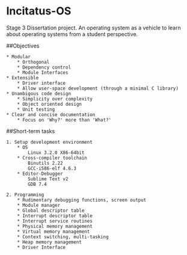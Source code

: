 Incitatus-OS
============

Stage 3 Dissertation project. An operating system as a vehicle to learn about operating systems from a student perspective. 

##Objectives

	* Modular
		* Orthogonal
		* Dependency control
		* Module Interfaces
	* Extensible
		* Driver interface
		* Allow user-space development (through a minimal C library)
	* Unambigous code design
		* Simplicity over complexity
		* Object oriented design
		* Unit testing
	* Clear and concise documentation
		* Focus on 'Why?' more than 'What?'

##Short-term tasks

	1. Setup development environment
		* OS 
			Linux 3.2.0 X86-64bit
		* Cross-compiler toolchain
			Binutils 2.22
			GCC-i586-elf 4.6.3
		* Editor-Debugger
			Sublime Text v2
			GDB 7.4
			
	2. Programming
		* Rudimentary debugging functions, screen output
		* Module manager
		* Global descriptor table
		* Interrupt descriptor table
		* Interrupt service routines
		* Physical memory management
		* Virtual memory management
		* Context switching, multi-tasking
		* Heap memory management
		* Driver Interface



